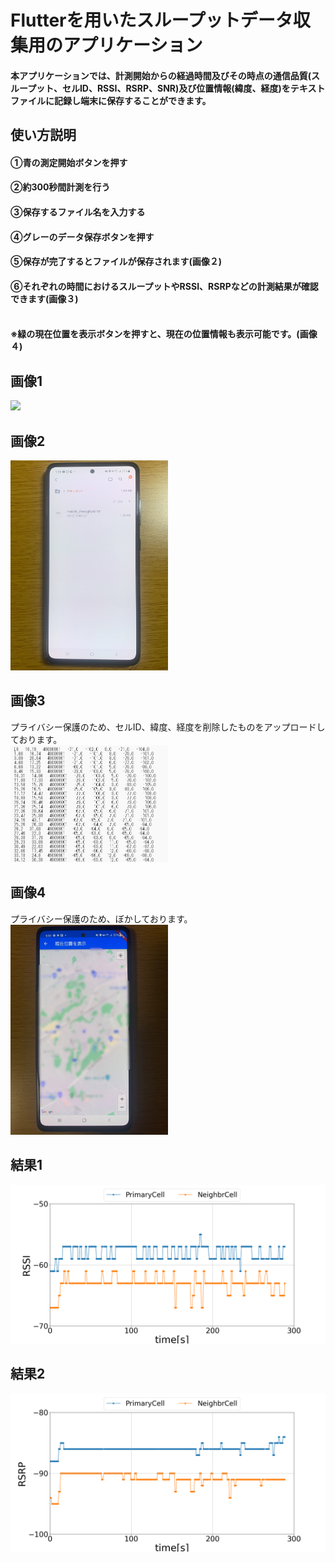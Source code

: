# Flutterを用いたスループットデータ収集用のアプリケーション
#### 本アプリケーションでは、計測開始からの経過時間及びその時点の通信品質(スループット、セルID、RSSI、RSRP、SNR)及び位置情報(緯度、経度)をテキストファイルに記録し端末に保存することができます。
 
## 使い方説明
#### ①青の測定開始ボタンを押す<br>
#### ②約300秒間計測を行う<br>
#### ③保存するファイル名を入力する<br>
#### ④グレーのデータ保存ボタンを押す<br>
#### ⑤保存が完了するとファイルが保存されます(画像２)<br>
#### ⑥それぞれの時間におけるスループットやRSSI、RSRPなどの計測結果が確認できます(画像３)<br><br>
#### ※緑の現在位置を表示ボタンを押すと、現在の位置情報も表示可能です。(画像４)<br>
## 画像1
<img src="https://github.com/sanoyuuto/sano_flutter_app/blob/master/%E5%9B%B3_new.jpg" width="50%" /><br>

## 画像2
<img src="https://github.com/sanoyuuto/sano_flutter_app/blob/master/screen2.jpg" width="50%" /><br>

## 画像3
プライバシー保護のため、セルID、緯度、経度を削除したものをアップロードしております。<br>
<img src="https://github.com/sanoyuuto/sano_flutter_app/blob/master/data1.png" width="50%" />

## 画像4
プライバシー保護のため、ぼかしております。<br>
<img src="https://github.com/sanoyuuto/sano_flutter_app/blob/master/screen4.jpg" width="50%" />

## 結果1
<img src=https://github.com/sanoyuuto/sano_flutter_app/blob/master/Neighbor_RSSI.png />

## 結果2
<img src=https://github.com/sanoyuuto/sano_flutter_app/blob/master/Neighbor_RSRP.png />
